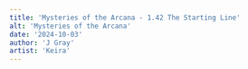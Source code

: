 ```yaml
---
title: 'Mysteries of the Arcana - 1.42 The Starting Line'
alt: 'Mysteries of the Arcana'
date: '2024-10-03'
author: 'J Gray'
artist: 'Keira'
---
```

